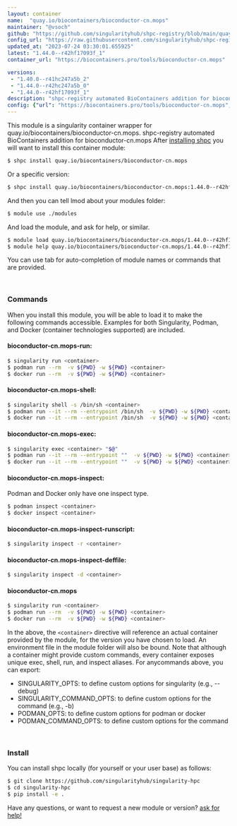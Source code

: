 ```yaml
---
layout: container
name:  "quay.io/biocontainers/bioconductor-cn.mops"
maintainer: "@vsoch"
github: "https://github.com/singularityhub/shpc-registry/blob/main/quay.io/biocontainers/bioconductor-cn.mops/container.yaml"
config_url: "https://raw.githubusercontent.com/singularityhub/shpc-registry/main/quay.io/biocontainers/bioconductor-cn.mops/container.yaml"
updated_at: "2023-07-24 03:30:01.655925"
latest: "1.44.0--r42hf17093f_1"
container_url: "https://biocontainers.pro/tools/bioconductor-cn.mops"

versions:
 - "1.40.0--r41hc247a5b_2"
 - "1.44.0--r42hc247a5b_0"
 - "1.44.0--r42hf17093f_1"
description: "shpc-registry automated BioContainers addition for bioconductor-cn.mops"
config: {"url": "https://biocontainers.pro/tools/bioconductor-cn.mops", "maintainer": "@vsoch", "description": "shpc-registry automated BioContainers addition for bioconductor-cn.mops", "latest": {"1.44.0--r42hf17093f_1": "sha256:a8e809283293a94be2100cf7a89b8b46fc0012cc41a156be2c36cf8d46af3894"}, "tags": {"1.40.0--r41hc247a5b_2": "sha256:777a5d495827b8662cfdeebae569fdad085c6a821ca9dd204c67e8370ddd7230", "1.44.0--r42hc247a5b_0": "sha256:099b0d673675d1c99e2c026af289a232843bdb4c3cdb765dd3afe5d035876374", "1.44.0--r42hf17093f_1": "sha256:a8e809283293a94be2100cf7a89b8b46fc0012cc41a156be2c36cf8d46af3894"}, "docker": "quay.io/biocontainers/bioconductor-cn.mops"}
---
```


This module is a singularity container wrapper for quay.io/biocontainers/bioconductor-cn.mops.
shpc-registry automated BioContainers addition for bioconductor-cn.mops
After [installing shpc](#install) you will want to install this container module:


```bash
$ shpc install quay.io/biocontainers/bioconductor-cn.mops
```

Or a specific version:

```bash
$ shpc install quay.io/biocontainers/bioconductor-cn.mops:1.44.0--r42hf17093f_1
```

And then you can tell lmod about your modules folder:

```bash
$ module use ./modules
```

And load the module, and ask for help, or similar.

```bash
$ module load quay.io/biocontainers/bioconductor-cn.mops/1.44.0--r42hf17093f_1
$ module help quay.io/biocontainers/bioconductor-cn.mops/1.44.0--r42hf17093f_1
```

You can use tab for auto-completion of module names or commands that are provided.

<br>

### Commands

When you install this module, you will be able to load it to make the following commands accessible.
Examples for both Singularity, Podman, and Docker (container technologies supported) are included.

#### bioconductor-cn.mops-run:

```bash
$ singularity run <container>
$ podman run --rm  -v ${PWD} -w ${PWD} <container>
$ docker run --rm  -v ${PWD} -w ${PWD} <container>
```

#### bioconductor-cn.mops-shell:

```bash
$ singularity shell -s /bin/sh <container>
$ podman run --it --rm --entrypoint /bin/sh  -v ${PWD} -w ${PWD} <container>
$ docker run --it --rm --entrypoint /bin/sh  -v ${PWD} -w ${PWD} <container>
```

#### bioconductor-cn.mops-exec:

```bash
$ singularity exec <container> "$@"
$ podman run --it --rm --entrypoint ""  -v ${PWD} -w ${PWD} <container> "$@"
$ docker run --it --rm --entrypoint ""  -v ${PWD} -w ${PWD} <container> "$@"
```

#### bioconductor-cn.mops-inspect:

Podman and Docker only have one inspect type.

```bash
$ podman inspect <container>
$ docker inspect <container>
```

#### bioconductor-cn.mops-inspect-runscript:

```bash
$ singularity inspect -r <container>
```

#### bioconductor-cn.mops-inspect-deffile:

```bash
$ singularity inspect -d <container>
```



#### bioconductor-cn.mops

```bash
$ singularity run <container>
$ podman run --rm  -v ${PWD} -w ${PWD} <container>
$ docker run --rm  -v ${PWD} -w ${PWD} <container>
```


In the above, the `<container>` directive will reference an actual container provided
by the module, for the version you have chosen to load. An environment file in the
module folder will also be bound. Note that although a container
might provide custom commands, every container exposes unique exec, shell, run, and
inspect aliases. For anycommands above, you can export:

 - SINGULARITY_OPTS: to define custom options for singularity (e.g., --debug)
 - SINGULARITY_COMMAND_OPTS: to define custom options for the command (e.g., -b)
 - PODMAN_OPTS: to define custom options for podman or docker
 - PODMAN_COMMAND_OPTS: to define custom options for the command

<br>

### Install

You can install shpc locally (for yourself or your user base) as follows:

```bash
$ git clone https://github.com/singularityhub/singularity-hpc
$ cd singularity-hpc
$ pip install -e .
```

Have any questions, or want to request a new module or version? [ask for help!](https://github.com/singularityhub/singularity-hpc/issues)